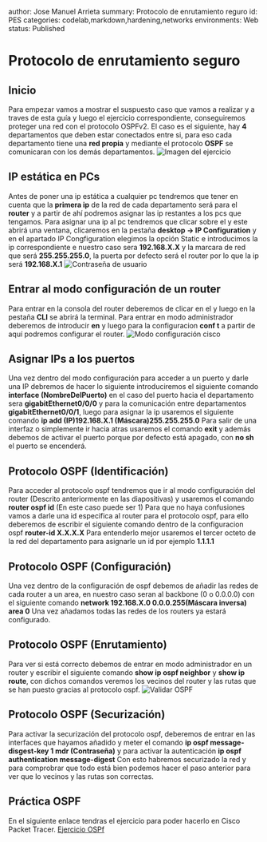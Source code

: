 author: Jose Manuel Arrieta
summary: Protocolo de enrutamiento reguro
id: PES
categories: codelab,markdown,hardening,networks
environments: Web
status: Published

# Protocolo de enrutamiento seguro
## Inicio
Para empezar vamos a mostrar el suspuesto caso que vamos a realizar y a traves de esta guía y luego el ejercicio correspondiente, conseguiremos proteger una red con el protocolo OSPFv2.
El caso es el siguiente, hay **4** departamentos que deben estar conectados entre si, para eso cada departamento tiene una **red propia** y mediante el protocolo **OSPF** se comunicaran con los demás departamentos.
![Imagen del ejercicio](img/ejercicio.jpg) 
## IP estática en PCs
Antes de poner una ip estática a cualquier pc tendremos que tener en cuenta que la **primera ip** de la red de cada departamento será para el **router** y a partir de ahí podremos asignar las ip restantes a los pcs que tengamos.
Para asignar una ip al pc tendremos que clicar sobre el y este abrirá una ventana, clicaremos en la pestaña **desktop -> IP Configuration** y en el apartado IP Congfiguration elegimos la opción Static e introducimos la ip correspondiente e nuestro caso sera **192.168.X.X**
y la marcara de red que será **255.255.255.0**, la puerta por defecto será el router por lo que la ip será **192.168.X.1**
![Contraseña de usuario](img/pc.jpg)
## Entrar al modo configuración de un router
Para entrar en la consola del router deberemos de clicar en el y luego en la pestaña **CLI** se abrirá la terminal.
Para entrar en modo administrador deberemos de introducir **en** y luego para la configuracion **conf t** a partir de aquí podremos configurar el router.
![Modo configuración cisco](img/configuracion_router.jpg)

## Asignar IPs a los puertos
Una vez dentro del modo configuración para acceder a un puerto y darle una IP debremos de hacer lo siguiente introduciremos el siguiente comando **interface (NombreDelPuerto)** en el caso del puerto hacia el departamento sera **gigabitEthernet0/0/0** y para la comunicación entre departamentos **gigabitEthernet0/0/1**, luego para asignar la ip usaremos el siguiente comando **ip add (IP)192.168.X.1 (Máscara)255.255.255.0**
Para salir de una interfaz o simplemente ir hacia atras usaremos el comando **exit** y además debemos de activar el puerto porque por defecto está apagado, con **no sh** el puerto se encenderá.

## Protocolo OSPF (Identificación)
Para acceder al protocolo ospf tendremos que ir al modo configuración del router (Descrito anteriormente en las diapositivas) y usaremos el comando **router ospf id** (En este caso puede ser 1)
Para que no haya confusiones vamos a darle una id especifica al router para el protocolo ospf, para ello deberemos de escribir el siguiente comando dentro de la configuracion ospf **router-id X.X.X.X** Para entenderlo mejor usaremos el tercer octeto de la red del departamento para asignarle un id por ejemplo **1.1.1.1**

## Protocolo OSPF (Configuración)
Una vez dentro de la configuración de ospf debemos de añadir las redes de cada router a un area, en nuestro caso seran al backbone (0 o 0.0.0.0) con el siguiente comando **network 192.168.X.0 0.0.0.255(Máscara inversa) area 0**
Una vez añadamos todas las redes de los routers ya estará configurado.

## Protocolo OSPF (Enrutamiento)
Para ver si está correcto debemos de entrar en modo administrador en un router y escribir el siguiente comando **show ip ospf neighbor** y **show ip route**, con dichos comandos veremos los vecinos del router y las rutas que se han puesto gracias al protocolo ospf.
![Validar OSPF](img/ospf.jpg) 
## Protocolo OSPF (Securización)
Para activar la securización del protocolo ospf, deberemos de entrar en las interfaces que hayamos añadido y meter el comando **ip ospf message-disgest-key 1 mdr (Contraseña)**
y para activar la autenticación **ip ospf authentication message-digest**
Con esto habremos securizado la red y para comprobrar que todo está bien podemos hacer el paso anterior para ver que lo vecinos y las rutas son correctas.
## Práctica OSPF
En el siguiente enlace tendras el ejercicio para poder hacerlo en Cisco Packet Tracer.
[Ejercicio OSPf]()